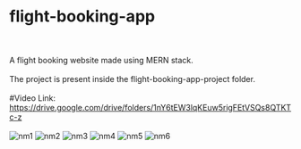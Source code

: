 # flight-booking-app
<br><br>
A flight booking website made using MERN stack.
<br><br>
The project is present inside the flight-booking-app-project folder.<br><br>
#Video Link: https://drive.google.com/drive/folders/1nY6tEW3lqKEuw5rigFEtVSQs8QTKTc-z
<br><br>
![nm1](https://github.com/user-attachments/assets/bc405fc4-0e83-4af0-af3e-f2a78227b77d)
![nm2](https://github.com/user-attachments/assets/8a54c353-3160-45fd-aef4-ea4bf9c56489)
![nm3](https://github.com/user-attachments/assets/426d62b6-ed62-4b20-9d0a-8abd7bed0274)
![nm4](https://github.com/user-attachments/assets/0bbbedcb-5382-4b82-9af2-8c8e1ea8c728)
![nm5](https://github.com/user-attachments/assets/8655370f-b463-4b43-b969-ae76b5f44fb2)
![nm6](https://github.com/user-attachments/assets/2adfc030-9f0e-4cd0-8035-9725dc2047f6)
